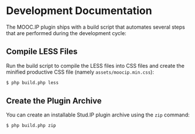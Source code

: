 Development Documentation
=========================

The MOOC.IP plugin ships with a build script that automates several steps
that are performed during the development cycle:

Compile LESS Files
------------------

Run the build script to compile the LESS files into CSS files and create the
minified productive CSS file (namely ``assets/moocip.min.css``):

```bash
$ php build.php less
```

Create the Plugin Archive
-------------------------

You can create an installable Stud.IP plugin archive using the ``zip`` command:

```bash
$ php build.php zip
```
